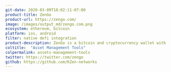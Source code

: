 ```yaml
---
git-date: 2020-03-09T10:02:11-07:00
product-title: ZenGo
product-url: https://zengo.com/
image: /images/output_md/zengo.com.png
ecosystem: ethereum, bitcoin
platform: ios, android
filter: native defi integration
product-description: ZenGo is a bitcoin and cryptocurrency wallet with native UI integrations with DeFi lending protocols and staking providers. [Interview with Ouriel Ohayon, CEO, and co-founder of ZenGo](/zengo).
coltitle:  "Asset Management Tools"
colpermalink: assets-management-tools
twitter: https://twitter.com/zengo
github: https://github.com/KZen-networks
---
```

